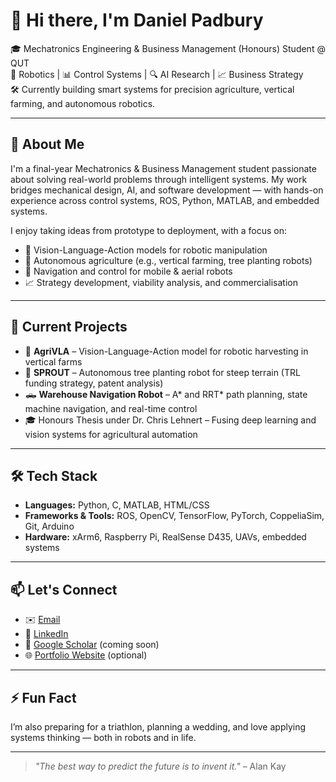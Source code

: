 # 👋 Hi there, I'm Daniel Padbury

🎓 Mechatronics Engineering & Business Management (Honours) Student @ QUT  
🤖 Robotics | 📊 Control Systems | 🔍 AI Research | 📈 Business Strategy  
🛠 Currently building smart systems for precision agriculture, vertical farming, and autonomous robotics.

---

## 🚀 About Me

I'm a final-year Mechatronics & Business Management student passionate about solving real-world problems through intelligent systems. My work bridges mechanical design, AI, and software development — with hands-on experience across control systems, ROS, Python, MATLAB, and embedded systems.

I enjoy taking ideas from prototype to deployment, with a focus on:

- 🧠 Vision-Language-Action models for robotic manipulation
- 🌱 Autonomous agriculture (e.g., vertical farming, tree planting robots)
- 🧭 Navigation and control for mobile & aerial robots
- 📈 Strategy development, viability analysis, and commercialisation

---

## 🧩 Current Projects

- 🌿 **AgriVLA** – Vision-Language-Action model for robotic harvesting in vertical farms  
- 🌳 **SPROUT** – Autonomous tree planting robot for steep terrain (TRL funding strategy, patent analysis)  
- 🛻 **Warehouse Navigation Robot** – A* and RRT* path planning, state machine navigation, and real-time control  
- 🎓 Honours Thesis under Dr. Chris Lehnert – Fusing deep learning and vision systems for agricultural automation

---

## 🛠 Tech Stack

- **Languages:** Python, C, MATLAB, HTML/CSS  
- **Frameworks & Tools:** ROS, OpenCV, TensorFlow, PyTorch, CoppeliaSim, Git, Arduino  
- **Hardware:** xArm6, Raspberry Pi, RealSense D435, UAVs, embedded systems  

---

## 📫 Let's Connect

- ✉️ [Email](mailto:daniel.padbury@connect.qut.edu.au)  
- 🔗 [LinkedIn](https://www.linkedin.com/in/daniel-padbury/)  
- 🧪 [Google Scholar](https://scholar.google.com/) (coming soon)  
- 🌐 [Portfolio Website](https://your-personal-site.com) (optional)

---

## ⚡ Fun Fact

I’m also preparing for a triathlon, planning a wedding, and love applying systems thinking — both in robots and in life.

---

> _"The best way to predict the future is to invent it."_ – Alan Kay

